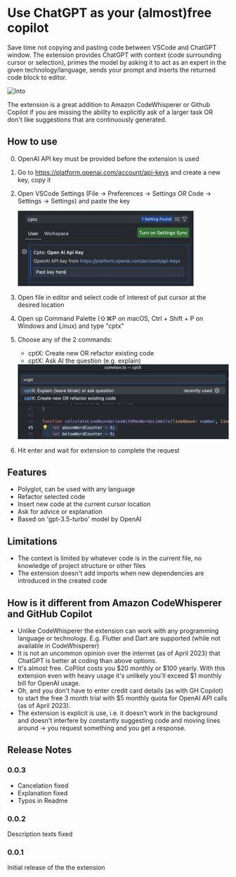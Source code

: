 # Use ChatGPT as your (almost)free copilot
Save time not copying and pasting code between VSCode and ChatGPT window. The extension provides ChatGPT with context (code surrounding cursor or selection), primes the model by asking it to act as an expert in the given technology/language, sends your prompt and inserts the returned code block to editor.

![Into](images/intro.gif)

The extension is a great addition to Amazon CodeWhisperer or Github Copilot if you are missing the ability to explicitly ask of a larger task OR don't like suggestions that are continuously generated.

## How to use
0. OpenAI API key must be provided before the extension is used
1. Go to https://platform.openai.com/account/api-keys and create a new key, copy it
2. Open VSCode Settings (File → Preferences → Settings *OR* Code → Settings → Settings) and paste the key

    <img src="images/settings.png" alt="drawing" width="400"/>

3. Open file in editor and select code of interest of put cursor at the desired location
4. Open up Command Palette (⇧⌘P on macOS, Ctrl + Shift + P on Windows and Linux) and type "cptx"
5. Choose any of the 2 commands:
    - cptX: Create new OR refactor existing code
    - cptX: Ask AI the question (e.g. explain)

    <img src="images/commands.png" alt="drawing" width="500"/>

6. Hit enter and wait for extension to complete the request

## Features
- Polyglot, can be used with any language
- Refactor selected code
- Insert new code at the current cursor location
- Ask for advice or explanation
- Based on 'gpt-3.5-turbo' model by OpenAI

## Limitations
- The context is limited by whatever code is in the current file, no knowledge of project structure or other files
- The extension doesn't add imports when new dependencies are introduced in the created code

## How is it different from Amazon CodeWhisperer and GitHub Copilot
- Unlike CodeWhisperer the extension can work with any programming language or technology. E.g. Flutter and Dart are supported (while not available in CodeWhisperer)
- It is not an uncommon opinion over the internet (as of April 2023) that ChatGPT is better at coding than above options.
- It's almost free. CoPilot costs you $20 monthly or $100 yearly. With this extension even with heavy usage it's unlikely you'll exceed $1 monthly bill for OpenAI usage.
- Oh, and you don't have to enter credit card details (as with GH Copilot) to start the free 3 month trial with $5 monthly quota for OpenAI API calls (as of April 2023).
- The extension is explicit is use, i.e. it doesn't work in the background and doesn't interfere by constantly suggesting code and moving lines around -> you request something and you get a response.

## Release Notes

### 0.0.3
- Cancelation fixed
- Explanation fixed
- Typos in Readme

### 0.0.2

Description texts fixed

### 0.0.1

Initial release of the the extension